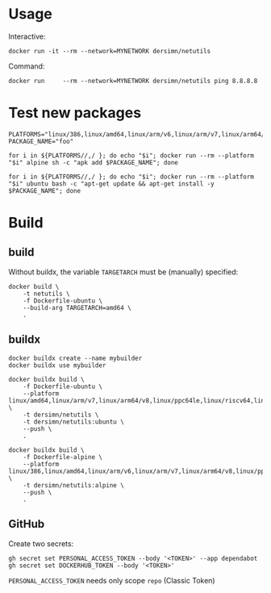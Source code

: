 # Usage

Interactive:

	docker run -it --rm --network=MYNETWORK dersimn/netutils

Command:

    docker run     --rm --network=MYNETWORK dersimn/netutils ping 8.8.8.8


# Test new packages

    PLATFORMS="linux/386,linux/amd64,linux/arm/v6,linux/arm/v7,linux/arm64/v8,linux/ppc64le,linux/riscv64,linux/s390x"
    PACKAGE_NAME="foo"
    
    for i in ${PLATFORMS//,/ }; do echo "$i"; docker run --rm --platform "$i" alpine sh -c "apk add $PACKAGE_NAME"; done

    for i in ${PLATFORMS//,/ }; do echo "$i"; docker run --rm --platform "$i" ubuntu bash -c "apt-get update && apt-get install -y $PACKAGE_NAME"; done


# Build

## build

Without buildx, the variable `TARGETARCH` must be (manually) specified:

    docker build \
        -t netutils \
        -f Dockerfile-ubuntu \
        --build-arg TARGETARCH=amd64 \
        .

## buildx

    docker buildx create --name mybuilder
    docker buildx use mybuilder

    docker buildx build \
        -f Dockerfile-ubuntu \
        --platform linux/amd64,linux/arm/v7,linux/arm64/v8,linux/ppc64le,linux/riscv64,linux/s390x \
        -t dersimn/netutils \
        -t dersimn/netutils:ubuntu \
        --push \
        .

    docker buildx build \
        -f Dockerfile-alpine \
        --platform linux/386,linux/amd64,linux/arm/v6,linux/arm/v7,linux/arm64/v8,linux/ppc64le,linux/riscv64,linux/s390x \
        -t dersimn/netutils:alpine \
        --push \
        .

## GitHub

Create two secrets:

    gh secret set PERSONAL_ACCESS_TOKEN --body '<TOKEN>' --app dependabot
    gh secret set DOCKERHUB_TOKEN --body '<TOKEN>'

`PERSONAL_ACCESS_TOKEN` needs only scope `repo` (Classic Token)
